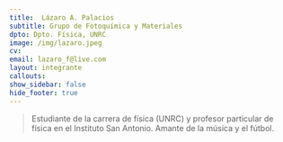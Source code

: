 ```yaml
---
title:  Lázaro A. Palacios
subtitle: Grupo de Fotoquímica y Materiales
dpto: Dpto. Física, UNRC
image: /img/lazaro.jpeg
cv: 
email: lazaro_f@live.com
layout: integrante
callouts:
show_sidebar: false
hide_footer: true
---
```


> Estudiante de la carrera de física (UNRC) y profesor particular de física en el Instituto San Antonio. Amante de la música y el fútbol.